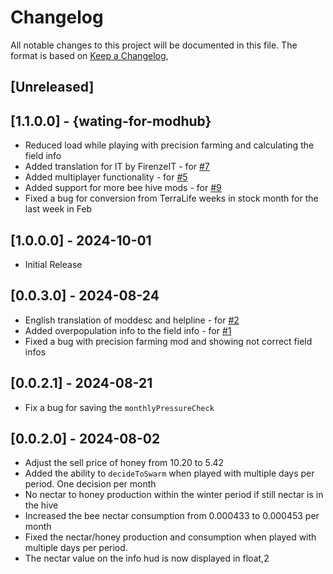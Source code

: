 # Changelog

All notable changes to this project will be documented in this file.
The format is based on [Keep a Changelog](https://keepachangelog.com/en/1.0.0/),

## [Unreleased]

## [1.1.0.0] - {wating-for-modhub}
- Reduced load while playing with precision farming and calculating the field info
- Added translation for IT by FirenzeIT - for [#7](https://github.com/Peppie84/FS22_BeesRevamp/issues/7)
- Added multiplayer functionality - for [#5](https://github.com/Peppie84/FS22_BeesRevamp/issues/5)
- Added support for more bee hive mods - for [#9](https://github.com/Peppie84/FS22_BeesRevamp/issues/9)
- Fixed a bug for conversion from TerraLife weeks in stock month for the last week in Feb

## [1.0.0.0] - 2024-10-01
- Initial Release

## [0.0.3.0] - 2024-08-24
- English translation of moddesc and helpline - for [#2](https://github.com/Peppie84/FS22_BeesRevamp/issues/2)
- Added overpopulation info to the field info - for [#1](https://github.com/Peppie84/FS22_BeesRevamp/issues/1)
- Fixed a bug with precision farming mod and showing not correct field infos

## [0.0.2.1] - 2024-08-21
- Fix a bug for saving the `monthlyPressureCheck`

## [0.0.2.0] - 2024-08-02
- Adjust the sell price of honey from 10.20 to 5.42
- Added the ability to `decideToSwarm` when played with multiple days per period. One decision per month
- No nectar to honey production within the winter period if still nectar is in the hive
- Increased the bee nectar consumption from 0.000433 to 0.000453 per month
- Fixed the nectar/honey production and consumption when played with multiple days per period.
- The nectar value on the info hud is now displayed in float,2